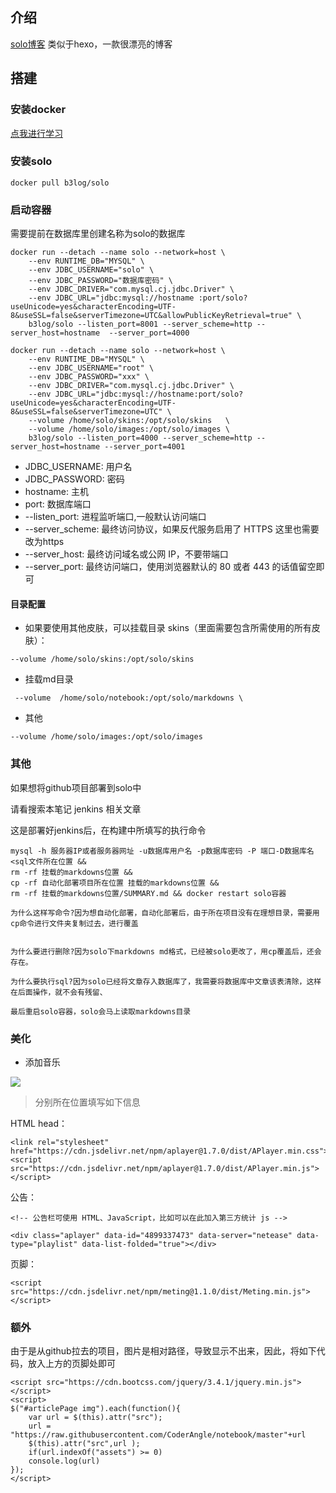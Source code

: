 ## 介绍

[solo博客](https://github.com/88250/solo) 类似于hexo，一款很漂亮的博客

## 搭建

### 安装docker

[点我进行学习](/环境配置/安装docker.md)

### 安装solo

```
docker pull b3log/solo
```

### 启动容器

需要提前在数据库里创建名称为solo的数据库

```
docker run --detach --name solo --network=host \
    --env RUNTIME_DB="MYSQL" \
    --env JDBC_USERNAME="solo" \
    --env JDBC_PASSWORD="数据库密码" \
    --env JDBC_DRIVER="com.mysql.cj.jdbc.Driver" \
    --env JDBC_URL="jdbc:mysql://hostname :port/solo?useUnicode=yes&characterEncoding=UTF-8&useSSL=false&serverTimezone=UTC&allowPublicKeyRetrieval=true" \
    b3log/solo --listen_port=8001 --server_scheme=http --server_host=hostname  --server_port=4000
```

```
docker run --detach --name solo --network=host \
    --env RUNTIME_DB="MYSQL" \
    --env JDBC_USERNAME="root" \
    --env JDBC_PASSWORD="xxx" \
    --env JDBC_DRIVER="com.mysql.cj.jdbc.Driver" \
    --env JDBC_URL="jdbc:mysql://hostname:port/solo?useUnicode=yes&characterEncoding=UTF-8&useSSL=false&serverTimezone=UTC" \
    --volume /home/solo/skins:/opt/solo/skins   \
    --volume /home/solo/images:/opt/solo/images \
    b3log/solo --listen_port=4000 --server_scheme=http --server_host=hostname --server_port=4001
```

* JDBC\_USERNAME: 用户名
* JDBC\_PASSWORD: 密码
* hostname: 主机
* port: 数据库端口
* --listen\_port: 进程监听端口,一般默认访问端口
* --server\_scheme: 最终访问协议，如果反代服务启用了 HTTPS 这里也需要改为https
* --server\_host: 最终访问域名或公网 IP，不要带端口
* --server\_port: 最终访问端口，使用浏览器默认的 80 或者 443 的话值留空即可

#### 目录配置

* 如果要使用其他皮肤，可以挂载目录 skins（里面需要包含所需使用的所有皮肤）：

```
--volume /home/solo/skins:/opt/solo/skins
```

* 挂载md目录

```
 --volume  /home/solo/notebook:/opt/solo/markdowns \
```

* 其他

```
--volume /home/solo/images:/opt/solo/images
```

### 其他

如果想将github项目部署到solo中

请看搜索本笔记 jenkins 相关文章

这是部署好jenkins后，在构建中所填写的执行命令

```
mysql -h 服务器IP或者服务器网址 -u数据库用户名 -p数据库密码 -P 端口-D数据库名<sql文件所在位置 &&
rm -rf 挂载的markdowns位置 &&
cp -rf 自动化部署项目所在位置 挂载的markdowns位置 &&
rm -rf 挂载的markdowns位置/SUMMARY.md && docker restart solo容器
```

```
为什么这样写命令?因为想自动化部署，自动化部署后，由于所在项目没有在理想目录，需要用cp命令进行文件夹复制过去，进行覆盖


为什么要进行删除?因为solo下markdowns md格式，已经被solo更改了，用cp覆盖后，还会存在。

为什么要执行sql?因为solo已经将文章存入数据库了，我需要将数据库中文章该表清除，这样在后面操作，就不会有残留、

最后重启solo容器，solo会马上读取markdowns目录
```

### 美化

* 添加音乐

![](../assets/ｄａｚｓ－１.png)

> 分别所在位置填写如下信息

HTML head：

```
<link rel="stylesheet" href="https://cdn.jsdelivr.net/npm/aplayer@1.7.0/dist/APlayer.min.css">
<script src="https://cdn.jsdelivr.net/npm/aplayer@1.7.0/dist/APlayer.min.js"></script>
```

公告：

```
<!-- 公告栏可使用 HTML、JavaScript，比如可以在此加入第三方统计 js -->

<div class="aplayer" data-id="4899337473" data-server="netease" data-type="playlist" data-list-folded="true"></div>
```

页脚：

```
<script src="https://cdn.jsdelivr.net/npm/meting@1.1.0/dist/Meting.min.js"></script>
```

### 额外

由于是从github拉去的项目，图片是相对路径，导致显示不出来，因此，将如下代码，放入上方的页脚处即可

```
<script src="https://cdn.bootcss.com/jquery/3.4.1/jquery.min.js"></script>
<script>
$("#articlePage img").each(function(){
    var url = $(this).attr("src");
    url = "https://raw.githubusercontent.com/CoderAngle/notebook/master"+url
    $(this).attr("src",url );
    if(url.indexOf("assets") >= 0)
    console.log(url)
});
</script>
```



